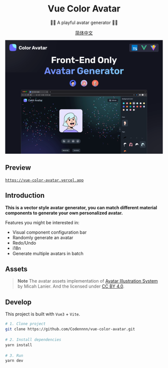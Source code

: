 <div align="center">
  <h1>Vue Color Avatar</h1>

  <p>🧑‍🦱 A playful avatar generator 🧑‍🦳</p>

[简体中文](./README-CN.md)

</div>

<a href="https://vue-color-avatar.vercel.app">
  <img src="./images/social-preview-1.png" alt="website-cover" />
</a>

## Preview

[`https://vue-color-avatar.vercel.app`](https://vue-color-avatar.vercel.app)

## Introduction

**This is a vector style avatar generator, you can match different material components to generate your own personalized avatar.**

Features you might be interested in:

- Visual component configuration bar
- Randomly generate an avatar
- Redo/Undo
- i18n
- Generate multiple avatars in batch

## Assets

> **Note**
> The avatar assets implementation of [Avatar Illustration System](https://www.figma.com/community/file/829741575478342595) by Micah Lanier. And the licensed under [CC BY 4.0](https://creativecommons.org/licenses/by/4.0/).

## Develop

This project is built with `Vue3` + `Vite`.

```sh
# 1. Clone project
git clone https://github.com/Codennnn/vue-color-avatar.git

# 2. Install dependencies
yarn install

# 3. Run
yarn dev
```
